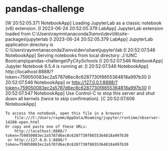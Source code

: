 # pandas-challenge
[W 20:52:05.371 NotebookApp] Loading JupyterLab as a classic notebook (v6) extension.
[I 2023-06-24 20:52:05.379 LabApp] JupyterLab extension loaded from C:\Users\raymm\anaconda3\envs\dev\lib\site-packages\jupyterlab
[I 2023-06-24 20:52:05.379 LabApp] JupyterLab application directory is C:\Users\raymm\anaconda3\envs\dev\share\jupyter\lab
[I 20:52:07.546 NotebookApp] Serving notebooks from local directory: J:\UNC Bootcamp\pandas-challenge\PyCitySchools
[I 20:52:07.546 NotebookApp] Jupyter Notebook 6.5.4 is running at:
[I 20:52:07.546 NotebookApp] http://localhost:8888/?token=759050083ec2a5787d6ec8c6287730f8655364818a997b30
[I 20:52:07.546 NotebookApp]  or http://127.0.0.1:8888/?token=759050083ec2a5787d6ec8c6287730f8655364818a997b30
[I 20:52:07.547 NotebookApp] Use Control-C to stop this server and shut down all kernels (twice to skip confirmation).
[C 20:52:07.606 NotebookApp]

    To access the notebook, open this file in a browser:
        file:///C:/Users/raymm/AppData/Roaming/jupyter/runtime/nbserver-14208-open.html
    Or copy and paste one of these URLs:
        http://localhost:8888/?token=759050083ec2a5787d6ec8c6287730f8655364818a997b30
     or http://127.0.0.1:8888/?token=759050083ec2a5787d6ec8c6287730f8655364818a997b30
